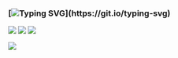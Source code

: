 ### [![Typing SVG](https://readme-typing-svg.herokuapp.com?font=Fira+Code&duration=3000&pause=1000&color=15C828&width=435&lines=Hi%2C+i'm+a+C%2FC%2B%2B+developer...)](https://git.io/typing-svg)

![](http://github-profile-summary-cards.vercel.app/api/cards/stats?username=droysky&theme=dark)
![](http://github-profile-summary-cards.vercel.app/api/cards/repos-per-language?username=droysky&theme=dark)
![](https://leetcard.jacoblin.cool/droysky?width=500&height=200,&theme=dark)

[![](https://github-readme-stats.vercel.app/api/top-langs/?username=anuraghazra&layout=compact,&theme=dark)](https://github.com/anuraghazra/github-readme-stats)
